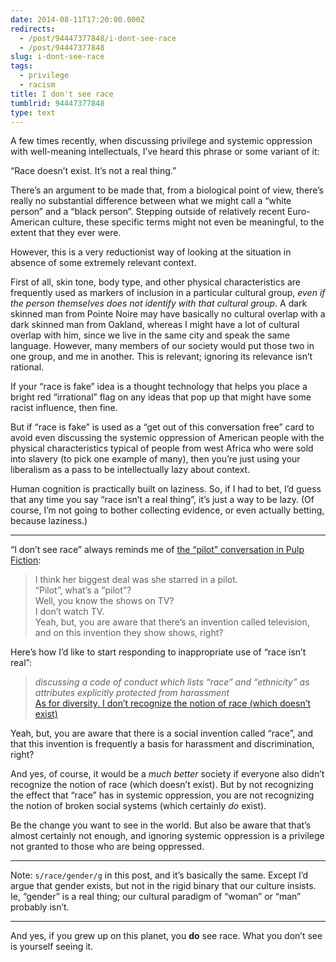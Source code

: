 ```yaml
---
date: 2014-08-11T17:20:00.000Z
redirects:
  - /post/94447377848/i-dont-see-race
  - /post/94447377848
slug: i-dont-see-race
tags:
  - privilege
  - racism
title: I don't see race
tumblrid: 94447377848
type: text
---
```

<p>A few times recently, when discussing privilege and systemic oppression with well-meaning intellectuals, I&rsquo;ve heard this phrase or some variant of it:</p>

<p>&ldquo;Race doesn&rsquo;t exist.  It&rsquo;s not a real thing.&rdquo;</p>

<p>There&rsquo;s an argument to be made that, from a biological point of view, there&rsquo;s really no substantial difference between what we might call a &ldquo;white person&rdquo; and a &ldquo;black person&rdquo;.  Stepping outside of relatively recent Euro-American culture, these specific terms might not even be meaningful, to the extent that they ever were.</p>

<p>However, this is a very reductionist way of looking at the situation in absence of some extremely relevant context.</p>

<p>First of all, skin tone, body type, and other physical characteristics are frequently used as markers of inclusion in a particular cultural group, <em>even if the person themselves does not identify with that cultural group</em>.  A dark skinned man from Pointe Noire may have basically no cultural overlap with a dark skinned man from Oakland, whereas I might have a lot of cultural overlap with him, since we live in the same city and speak the same language.  However, many members of our society would put those two in one group, and me in another.  This is relevant; ignoring its relevance isn&rsquo;t rational.</p>

<p>If your &ldquo;race is fake&rdquo; idea is a thought technology that helps you place a bright red &ldquo;irrational&rdquo; flag on any ideas that pop up that might have some racist influence, then fine.</p>

<p>But if &ldquo;race is fake&rdquo; is used as a &ldquo;get out of this conversation free&rdquo; card to avoid even discussing the systemic oppression of American people with the physical characteristics typical of people from west Africa who were sold into slavery (to pick one example of many), then you&rsquo;re just using your liberalism as a pass to be intellectually lazy about context.</p>

<p>Human cognition is practically built on laziness.  So, if I had to bet, I&rsquo;d guess that any time you say &ldquo;race isn&rsquo;t a real thing&rdquo;, it&rsquo;s just a way to be lazy.  (Of course, I&rsquo;m not going to bother collecting evidence, or even actually betting, because laziness.)</p>

<hr><p>&ldquo;I don&rsquo;t see race&rdquo; always reminds me of <a href="https://www.youtube.com/watch?v=vEnpT8UiV_w">the &ldquo;pilot&rdquo; conversation in Pulp Fiction</a>:</p>

<blockquote>
  <p>I think her biggest deal was she starred in a pilot.<br/>
  &ldquo;Pilot&rdquo;, what&rsquo;s a &ldquo;pilot&rdquo;?<br/>
  Well, you know the shows on TV?<br/>
  I don&rsquo;t watch TV.<br/>
  Yeah, but, you are aware that there&rsquo;s an invention called television, and on this invention they show shows, right?</p>
</blockquote>

<p>Here&rsquo;s how I&rsquo;d like to start responding to inappropriate use of &ldquo;race isn&rsquo;t real&rdquo;:</p>

<blockquote>
  <p><em>discussing a code of conduct which lists &ldquo;race&rdquo; and &ldquo;ethnicity&rdquo; as attributes explicitly protected from harassment</em><br/><a href="http://mail-archives.apache.org/mod_mbox/couchdb-dev/201408.mbox/%3CCAP-cCyQEGqTh1SVCKtKB9%2B8okpM4whm6gdk%3DOOuUZ7mptX_YYA%40mail.gmail.com%3E">As for diversity, I don&rsquo;t recognize the notion of race (which doesn&rsquo;t exist)</a></p>
</blockquote>

<p>Yeah, but, you are aware that there is a social invention called &ldquo;race&rdquo;, and that this invention is frequently a basis for harassment and discrimination, right?</p>

<p>And yes, of course, it would be a <em>much better</em> society if everyone also didn&rsquo;t recognize the notion of race (which doesn&rsquo;t exist).  But by not recognizing the effect that &ldquo;race&rdquo; has in systemic oppression, you are not recognizing the notion of broken social systems (which certainly <em>do</em> exist).</p>

<p>Be the change you want to see in the world.  But also be aware that that&rsquo;s almost certainly not enough, and ignoring systemic oppression is a privilege not granted to those who are being oppressed.</p>

<hr><p>Note: <code>s/race/gender/g</code> in this post, and it&rsquo;s basically the same.  Except I&rsquo;d argue that gender exists, but not in the rigid binary that our culture insists.  Ie, &ldquo;gender&rdquo; is a real thing; our cultural paradigm of &ldquo;woman&rdquo; or &ldquo;man&rdquo; probably isn&rsquo;t.</p>

<hr><p>And yes, if you grew up on this planet, you <strong>do</strong> see race.  What you don&rsquo;t see is yourself seeing it.</p>
